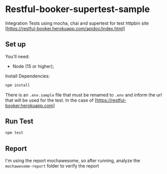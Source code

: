 # Restful-booker-supertest-sample

Integration Tests using mocha, chai and supertest for test httpbin site [https://restful-booker.herokuapp.com/apidoc/index.html]

## Set up

You'll need:

- Node (15 or higher);

Install Dependencies:

```bash
npm install
```

There is an `.env.sample` file that must be renamed to `.env` and inform the url that will be used for the test. In the case of [https://restful-booker.herokuapp.com]

## Run Test

```bash
npm test
```


## Report
I'm using the report mochawesome, so after running, analyze the `mochawesome-report` folder to verify the report